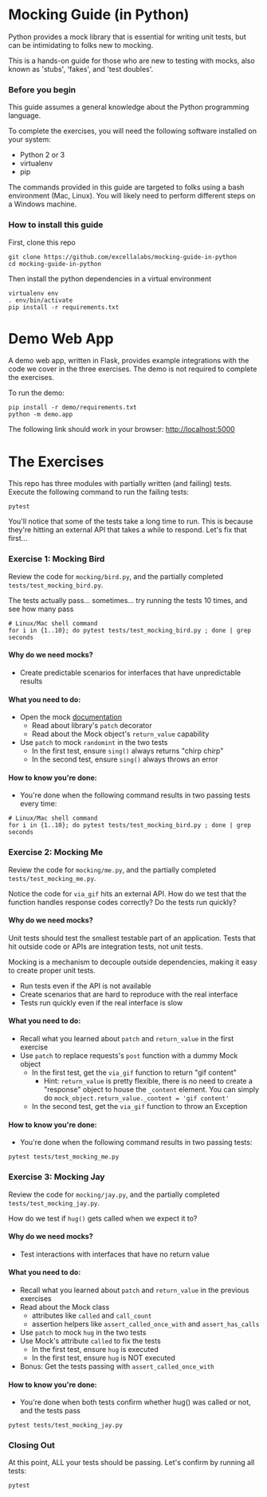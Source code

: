 # Mocking Guide (in Python)

Python provides a mock library that is essential for writing unit tests, but can be intimidating to folks new to mocking.

This is a hands-on guide for those who are new to testing with mocks, also known as 'stubs', 'fakes', and 'test doubles'.

### Before you begin

This guide assumes a general knowledge about the Python programming language.

To complete the exercises, you will need the following software installed on your system:

* Python 2 or 3
* virtualenv
* pip

The commands provided in this guide are targeted to folks using a bash environment (Mac, Linux).  You will likely need to perform different steps on a Windows machine.

### How to install this guide

First, clone this repo

```
git clone https://github.com/excellalabs/mocking-guide-in-python
cd mocking-guide-in-python
```

Then install the python dependencies in a virtual environment

```
virtualenv env
. env/bin/activate
pip install -r requirements.txt
```

# Demo Web App

A demo web app, written in Flask, provides example integrations with the code we cover in the three exercises. The demo is not required to complete the exercises.

To run the demo:

```
pip install -r demo/requirements.txt
python -m demo.app
```

The following link should work in your browser: [http://localhost:5000](http://localhost:5000)

# The Exercises

This repo has three modules with partially written (and failing) tests.  Execute the following command to run the failing tests:

```
pytest
```

You'll notice that some of the tests take a long time to run.  This is because they're hitting an external API that takes a while to respond.  Let's fix that first...

### Exercise 1: Mocking Bird

Review the code for `mocking/bird.py`, and the partially completed `tests/test_mocking_bird.py`.

The tests actually pass... sometimes... try running the tests 10 times, and see how many pass

```shell
# Linux/Mac shell command
for i in {1..10}; do pytest tests/test_mocking_bird.py ; done | grep seconds
```

#### Why do we need mocks?

 * Create predictable scenarios for interfaces that have unpredictable results

#### What you need to do:

 * Open the mock [documentation](https://docs.python.org/dev/library/unittest.mock.html)
   * Read about library's `patch` decorator
   * Read about the Mock object's `return_value` capability
 * Use `patch` to mock `randomint` in the two tests
   * In the first test, ensure `sing()` always returns "chirp chirp"
   * In the second test, ensure `sing()` always throws an error

#### How to know you're done:

 * You're done when the following command results in two passing tests every time:

```shell
# Linux/Mac shell command
for i in {1..10}; do pytest tests/test_mocking_bird.py ; done | grep seconds
```

### Exercise 2: Mocking Me

Review the code for `mocking/me.py`, and the partially completed `tests/test_mocking_me.py`.

Notice the code for `via_gif` hits an external API.  How do we test that the function handles response codes correctly? Do the tests run quickly?

#### Why do we need mocks?

Unit tests should test the smallest testable part of an application. Tests that hit outside code or APIs are integration tests, not unit tests.

Mocking is a mechanism to decouple outside dependencies, making it easy to create proper unit tests.

 * Run tests even if the API is not available
 * Create scenarios that are hard to reproduce with the real interface
 * Tests run quickly even if the real interface is slow

#### What you need to do:

 * Recall what you learned about `patch` and `return_value` in the first exercise
 * Use `patch` to replace requests's `post` function with a dummy Mock object
   * In the first test, get the `via_gif` function to return "gif content"
     * Hint: `return_value` is pretty flexible, there is no need to create a "response" object to house the `_content` element. You can simply do `mock_object.return_value._content = 'gif content'`
   * In the second test, get the `via_gif` function to throw an Exception

#### How to know you're done:

 * You're done when the following command results in two passing tests:

```
pytest tests/test_mocking_me.py
```

### Exercise 3: Mocking Jay

Review the code for `mocking/jay.py`, and the partially completed `tests/test_mocking_jay.py`.

How do we test if `hug()` gets called when we expect it to?

#### Why do we need mocks?

 * Test interactions with interfaces that have no return value

#### What you need to do:

 * Recall what you learned about `patch` and `return_value` in the previous exercises
 * Read about the Mock class
   * attributes like `called` and `call_count`
   * assertion helpers like `assert_called_once_with` and `assert_has_calls`
 * Use `patch` to mock `hug` in the two tests
 * Use Mock's attribute `called` to fix the tests
   * In the first test, ensure `hug` is executed
   * In the first test, ensure `hug` is NOT executed
 * Bonus: Get the tests passing with `assert_called_once_with`

#### How to know you're done:

 * You're done when both tests confirm whether hug() was called or not, and the tests pass

```
pytest tests/test_mocking_jay.py
```

### Closing Out

At this point, ALL your tests should be passing.  Let's confirm by running all tests:

```
pytest
```
